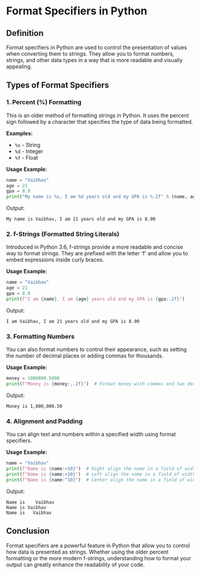 # Format Specifiers in Python

## Definition
Format specifiers in Python are used to control the presentation of values when converting them to strings. They allow you to format numbers, strings, and other data types in a way that is more readable and visually appealing.

## Types of Format Specifiers

### 1. Percent (%) Formatting
This is an older method of formatting strings in Python. It uses the percent sign followed by a character that specifies the type of data being formatted.

**Examples:**
- `%s` - String
- `%d` - Integer
- `%f` - Float

**Usage Example:**
```python
name = "Vaibhav"
age = 21
gpa = 8.9
print("My name is %s, I am %d years old and my GPA is %.2f" % (name, age, gpa))
```
Output:
```
My name is Vaibhav, I am 21 years old and my GPA is 8.90
```

### 2. f-Strings (Formatted String Literals)
Introduced in Python 3.6, f-strings provide a more readable and concise way to format strings. They are prefixed with the letter 'f' and allow you to embed expressions inside curly braces.

**Usage Example:**
```python
name = "Vaibhav"
age = 21
gpa = 8.9
print(f"I am {name}, I am {age} years old and my GPA is {gpa:.2f}")
```
Output:
```
I am Vaibhav, I am 21 years old and my GPA is 8.90
```

### 3. Formatting Numbers
You can also format numbers to control their appearance, such as setting the number of decimal places or adding commas for thousands.

**Usage Example:**
```python
money = 1000000.5000
print(f"Money is {money:,.2f}")  # Format money with commas and two decimal places
```
Output:
```
Money is 1,000,000.50
```

### 4. Alignment and Padding
You can align text and numbers within a specified width using format specifiers.

**Usage Example:**
```python
name = "Vaibhav"
print(f"Name is {name:>10}")  # Right align the name in a field of width 10
print(f"Name is {name:<10}")  # Left align the name in a field of width 10
print(f"Name is {name:^10}")  # Center align the name in a field of width 10
```
Output:
```
Name is    Vaibhav
Name is Vaibhav   
Name is   Vaibhav 
```

## Conclusion
Format specifiers are a powerful feature in Python that allow you to control how data is presented as strings. Whether using the older percent formatting or the more modern f-strings, understanding how to format your output can greatly enhance the readability of your code.